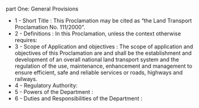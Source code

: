 part One: General Provisions

<ul>
			<li>1 - Short Title : This Proclamation may be cited as “the Land Transport Proclamation No. 111&#x2F;2000”.<ul>
			</ul></li>			<li>2 - Definitions : In this Proclamation, unless the context otherwise requires: <ul>
			</ul></li>			<li>3 - Scope of Application and objectives : The scope of application and objectives of this Proclamation are and shall be the establishment and development of an overall national land transport system and the regulation of the use, maintenance, enhancement and management to ensure efficient, safe and reliable services or roads, highways and railways.<ul>
			</ul></li>			<li>4 - Regulatory Authority: <ul>
			</ul></li>			<li>5 - Powers of the Department : <ul>
			</ul></li>			<li>6 - Duties and Responsibilities of the Department : <ul>
			</ul></li></ul>